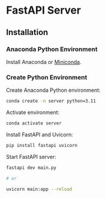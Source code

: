 # FastAPI Server

## Installation

### Anaconda Python Environment

Install Anaconda or [Miniconda](https://docs.anaconda.com/miniconda/).

### Create Python Environment

Create Anaconda Python environment:

```bash
conda create -n server python=3.11
```

Activate environment:

```bash
conda activate server
```

Install FastAPI and Uvicorn:

```bash
pip install fastapi uvicorn
```

Start FastAPI server:

```bash
fastapi dev main.py

# or

uvicorn main:app --reload
```
